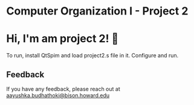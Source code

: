 
# Computer Organization I - Project 2



# Hi, I'm am project 2! 👋

To run, install QtSpim and load project2.s file in it. Configure and run.


## Feedback

If you have any feedback, please reach out at aayushka.budhathoki@bison.howard.edu

